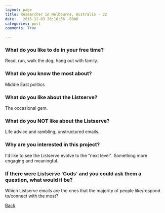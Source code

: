 ```yaml
---
layout: page
title: Researcher in Melbourne, Australia - 32
date:   2015-12-03 20:16:36 -0800
categories: post
comments: True

---
```


### What do you like to do in your free time?
<p>Read, run, walk the dog, hang out with family.</p>

### What do you know the most about?
<p>Middle East politics</p>

### What do you like about the Listserve?
<p>The occasional gem.</p>

### What do you NOT like about the Listserve?
<p>Life advice and rambling, unstructured emails.</p>

### Why are you interested in this project?
<p>I'd like to see the Listserve evolve to the "next level". Something more engaging and meaningful.</p>

### If there were Listserve 'Gods' and you could ask them a question, what would it be?
<p>Which Listserve emails are the ones that the majority of people like/respond to/connect with the most?</p>

[Back][1]

[1]: /home/responders/all
